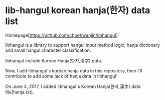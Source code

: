# lib-hangul korean hanja(한자) data list

Homepage[https://github.com/choehwanjin/libhangul]

libhangul is a library to support hangul input method logic, hanja dictionary and small
hangul character classification.

libhangul include Korean Hanja(한자,漢字) data.

Now, I add libhangul's korean hanja data in this repository, 
then I'll contribute to add some lack of hanja data in libhangul'

On June 4, 2017, I added libhangul's Korean Hanja(한자,漢字) data file[hanja.txt].